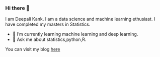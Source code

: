 ### Hi there 👋

I am Deepali Kank. I am a data science and machine learning ethusiast. I have completed my masters in Statistics. 

- 🌱 I’m currently learning machine learning and deep learning.
- 💬 Ask me about statistics,python,R.

You can visit my blog [here](https://deepdk.github.io/blog/)
